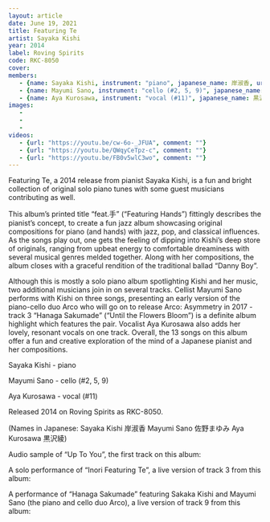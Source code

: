 ```yaml
---
layout: article
date: June 19, 2021
title: Featuring Te
artist: Sayaka Kishi
year: 2014
label: Roving Spirits
code: RKC-8050
cover: 
members:
   - {name: Sayaka Kishi, instrument: "piano", japanese_name: 岸淑香, url: "http://www.sayaketto.net"}
   - {name: Mayumi Sano, instrument: "cello (#2, 5, 9)", japanese_name: 佐野まゆみ}
   - {name: Aya Kurosawa, instrument: "vocal (#11)", japanese_name: 黒沢綾}
images:
   - 
   - 
   - 
videos: 
   - {url: "https://youtu.be/cw-6o-_JFUA", comment: ""}
   - {url: "https://youtu.be/QWqyCeTpz-c", comment: ""}
   - {url: "https://youtu.be/FB0v5wlC3wo", comment: ""}
---
```

Featuring Te, a 2014 release from pianist Sayaka Kishi, is a fun and bright collection of original solo piano tunes with some guest musicians contributing as well.

This album’s printed title “feat.手” (“Featuring Hands”) fittingly describes the pianist’s concept, to create a fun jazz album showcasing original compositions for piano (and hands) with jazz, pop, and classical influences. As the songs play out, one gets the feeling of dipping into Kishi’s deep store of originals, ranging from upbeat energy to comfortable dreaminess with several musical genres melded together. Along with her compositions, the album closes with a graceful rendition of the traditional ballad “Danny Boy”.

Although this is mostly a solo piano album spotlighting Kishi and her music, two additional musicians join in on several tracks. Cellist Mayumi Sano performs with Kishi on three songs, presenting an early version of the piano-cello duo Arco who will go on to release Arco: Asymmetry in 2017 - track 3 “Hanaga Sakumade” (“Until the Flowers Bloom”) is a definite album highlight which features the pair. Vocalist Aya Kurosawa also adds her lovely, resonant vocals on one track. Overall, the 13 songs on this album offer a fun and creative exploration of the mind of a Japanese pianist and her compositions.

Sayaka Kishi - piano

Mayumi Sano - cello (#2, 5, 9)

Aya Kurosawa - vocal (#11)

Released 2014 on Roving Spirits as RKC-8050.

(Names in Japanese: Sayaka Kishi 岸淑香 Mayumi Sano 佐野まゆみ Aya Kurosawa 黒沢綾)

Audio sample of “Up To You”, the first track on this album:

A solo performance of “Inori Featuring Te”, a live version of track 3 from this album:

A performance of “Hanaga Sakumade” featuring Sakaka Kishi and Mayumi Sano (the piano and cello duo Arco), a live version of track 9 from this album:


